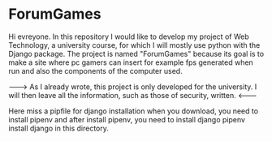 # ForumGames
Hi evreyone. In this repository I would like to develop my project of Web Technology, a university course, for which I will  mostly use python with the Django package. The project is named "ForumGames" because its goal is to make a site where pc gamers can insert for example fps generated when run and also the components of the computer used.

---> As I already wrote, this project is only developed for the university. I will then leave all the information, such as those of security, written. <---

Here miss a pipfile for django installation when you download, you need to install pipenv and after install pipenv, you need to install django pipenv install django in this directory.

